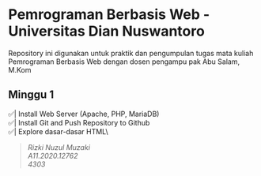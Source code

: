 # Pemrograman Berbasis Web - Universitas Dian Nuswantoro

Repository ini digunakan untuk praktik dan pengumpulan tugas mata kuliah Pemrograman Berbasis Web dengan dosen pengampu pak Abu Salam, M.Kom

## Minggu 1

✅| Install Web Server (Apache, PHP, MariaDB)\
✅| Install Git and Push Repository to Github\
✅| Explore dasar-dasar HTML\

> *Rizki Nuzul Muzaki\
A11.2020.12762\
4303*
